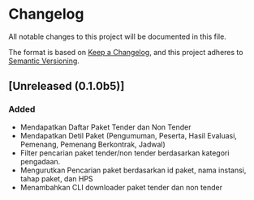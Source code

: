 # Changelog
All notable changes to this project will be documented in this file.

The format is based on [Keep a Changelog](https://keepachangelog.com/en/1.0.0/),
and this project adheres to [Semantic Versioning](https://semver.org/spec/v2.0.0.html).

## [Unreleased (0.1.0b5)]
### Added
- Mendapatkan Daftar Paket Tender dan Non Tender
- Mendapatkan Detil Paket (Pengumuman, Peserta, Hasil Evaluasi, Pemenang, Pemenang Berkontrak, Jadwal)
- Filter pencarian paket tender/non tender berdasarkan kategori pengadaan.
- Mengurutkan Pencarian paket berdasarkan id paket, nama instansi, tahap paket, dan HPS
- Menambahkan CLI downloader paket tender dan non tender

[Unreleased]: https://gitlab.com/wakataw/pyproc/tags/v0.1b5

